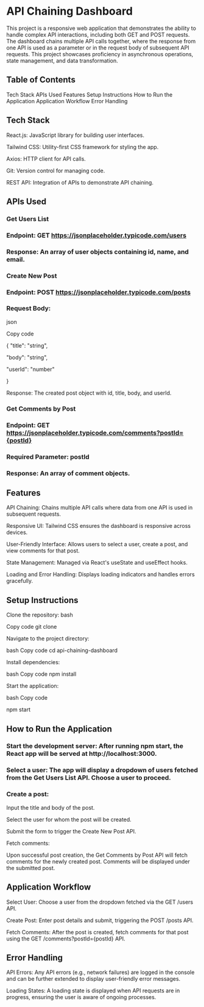 # API Chaining Dashboard
This project is a responsive web application that demonstrates the ability to handle complex API interactions, including both GET and POST requests. The dashboard chains multiple API calls together, where the response from one API is used as a parameter or in the request body of subsequent API requests. This project showcases proficiency in asynchronous operations, state management, and data transformation.

## Table of Contents
Tech Stack
APIs Used
Features
Setup Instructions
How to Run the Application
Application Workflow
Error Handling


## Tech Stack
React.js: JavaScript library for building user interfaces.

Tailwind CSS: Utility-first CSS framework for styling the app.

Axios: HTTP client for API calls.

Git: Version control for managing code.

REST API: Integration of APIs to demonstrate API chaining.


## APIs Used
### Get Users List
### Endpoint: GET https://jsonplaceholder.typicode.com/users
### Response: An array of user objects containing id, name, and email.

### Create New Post
### Endpoint: POST https://jsonplaceholder.typicode.com/posts
### Request Body:

json

Copy code

{
  "title": "string",
  
  "body": "string",
  
  "userId": "number"
  
}

Response: The created post object with id, title, body, and userId.

### Get Comments by Post
### Endpoint: GET https://jsonplaceholder.typicode.com/comments?postId={postId}
### Required Parameter: postId
### Response: An array of comment objects.


## Features
API Chaining: Chains multiple API calls where data from one API is used in subsequent requests.

Responsive UI: Tailwind CSS ensures the dashboard is responsive across devices.

User-Friendly Interface: Allows users to select a user, create a post, and view comments for that post.

State Management: Managed via React's useState and useEffect hooks.

Loading and Error Handling: Displays loading indicators and handles errors gracefully.


## Setup Instructions
Clone the repository:
bash

Copy code
git clone <repository-url>

Navigate to the project directory:

bash
Copy code
cd api-chaining-dashboard

Install dependencies:

bash
Copy code
npm install

Start the application:

bash
Copy code

npm start


## How to Run the Application
### Start the development server: After running npm start, the React app will be served at http://localhost:3000.

### Select a user: The app will display a dropdown of users fetched from the Get Users List API. Choose a user to proceed.

### Create a post:

Input the title and body of the post.

Select the user for whom the post will be created.

Submit the form to trigger the Create New Post API.

Fetch comments:

Upon successful post creation, the Get Comments by Post API will fetch comments for the newly created post.
Comments will be displayed under the submitted post.


## Application Workflow
Select User: Choose a user from the dropdown fetched via the GET /users API.

Create Post: Enter post details and submit, triggering the POST /posts API.

Fetch Comments: After the post is created, fetch comments for that post using the GET /comments?postId={postId} API.


## Error Handling
API Errors: Any API errors (e.g., network failures) are logged in the console and can be further extended to display user-friendly error messages.

Loading States: A loading state is displayed when API requests are in progress, ensuring the user is aware of ongoing processes.
